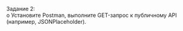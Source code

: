  Задание 2:   
o Установите Postman, выполните GET-запрос к публичному API (например, JSONPlaceholder).   

